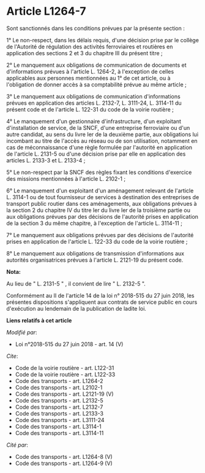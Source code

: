 # Article L1264-7

Sont sanctionnés dans les conditions prévues par la présente section : 

1° Le non-respect, dans les délais requis, d'une décision prise par le collège de l'Autorité de régulation des activités
ferroviaires et routières en application des sections 2 et 3 du chapitre III du présent titre ; 

2° Le manquement aux obligations de communication de documents et d'informations prévues à l'article L. 1264-2, à l'exception
de celles applicables aux personnes mentionnées au 1° de cet article, ou à l'obligation de donner accès à sa comptabilité
prévue au même article ; 

3° Le manquement aux obligations de communication d'informations prévues en application des articles L. 2132-7, L. 3111-24,
L. 3114-11 du présent code et de l'article L. 122-31 du code de la voirie routière ; 

4° Le manquement d'un gestionnaire d'infrastructure, d'un exploitant d'installation de service, de la SNCF, d'une entreprise
ferroviaire ou d'un autre candidat, au sens du livre Ier de la deuxième partie, aux obligations lui incombant au titre de
l'accès au réseau ou de son utilisation, notamment en cas de méconnaissance d'une règle formulée par l'autorité en
application de l'article L. 2131-5 ou d'une décision prise par elle en application des articles L. 2133-3 et L. 2133-4 ; 

5° Le non-respect par la SNCF des règles fixant les conditions d'exercice des missions mentionnées à l'article L. 2102-1 ; 

6° Le manquement d'un exploitant d'un aménagement relevant de l'article L. 3114-1 ou de tout fournisseur de services à
destination des entreprises de transport public routier dans ces aménagements, aux obligations prévues à la section 2 du
chapitre IV du titre Ier du livre Ier de la troisième partie ou aux obligations prévues par des décisions de l'autorité
prises en application de la section 3 du même chapitre, à l'exception de l'article L. 3114-11 ; 

7° Le manquement aux obligations prévues par des décisions de l'autorité prises en application de l'article L. 122-33 du code
de la voirie routière ; 

8° Le manquement aux obligations de transmission d'informations aux autorités organisatrices prévues à l'article L. 2121-19
du présent code.

**Nota:**

Au lieu de " L. 2131-5 " , il convient de lire " L. 2132-5 ".

Conformément au II de l'article 14 de la loi n° 2018-515 du 27 juin 2018, les présentes dispositions s'appliquent aux
contrats de service public en cours d'exécution au lendemain de la publication de ladite loi.

**Liens relatifs à cet article**

_Modifié par_:

  - Loi n°2018-515 du 27 juin 2018 - art. 14 (V)

_Cite_:

  - Code de la voirie routière - art. L122-31
  - Code de la voirie routière - art. L122-33
  - Code des transports - art. L1264-2
  - Code des transports - art. L2102-1
  - Code des transports - art. L2121-19 (V)
  - Code des transports - art. L2132-5
  - Code des transports - art. L2132-7
  - Code des transports - art. L2133-3
  - Code des transports - art. L3111-24
  - Code des transports - art. L3114-1
  - Code des transports - art. L3114-11

_Cité par_:

  - Code des transports - art. L1264-8 (V)
  - Code des transports - art. L1264-9 (V)
